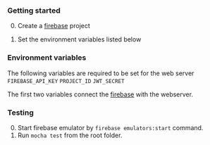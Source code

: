 ### Getting started

0. Create a [firebase](https://firebase.google.com/) project

1. Set the environment variables listed below

### Environment variables 

The following variables are required to be set for the web server 
 `FIREBASE_API_KEY`
 `PROJECT_ID`
 `JWT_SECRET`
 
 The first two variables connect the [firebase](https://firebase.google.com/) with the webserver. 
 
 ### Testing
 
 0. Start firebase emulator by `firebase emulators:start` command.
 1. Run `mocha test` from the root folder.
